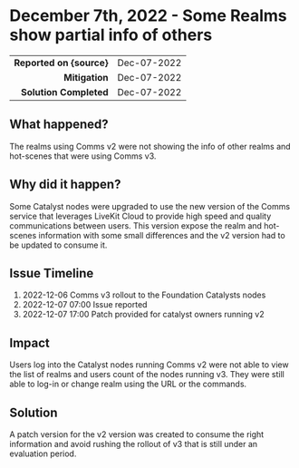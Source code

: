 # December 7th, 2022 - Some Realms show partial info of others

|                          |               |
| -----------------------: | :------------ |
| **Reported on {source}** | Dec-07-2022   |
|           **Mitigation** | Dec-07-2022   |
|   **Solution Completed** | Dec-07-2022   |

## What happened?

The realms using Comms v2 were not showing the info of other realms and hot-scenes that were using Comms v3. 

## Why did it happen?

Some Catalyst nodes were upgraded to use the new version of the Comms service that leverages LiveKit Cloud to provide high speed and quality communications between users. This version expose the realm and hot-scenes information with some small differences and the v2 version had to be updated to consume it.


## Issue Timeline

1. 2022-12-06 Comms v3 rollout to the Foundation Catalysts nodes 
2. 2022-12-07 07:00 Issue reported 
3. 2022-12-07 17:00 Patch provided for catalyst owners running v2

## Impact

Users log into the Catalyst nodes running Comms v2 were not able to view the list of realms and users count of the nodes running v3. They were still able to log-in or change realm using the URL or the commands. 

## Solution

A patch version for the v2 version was created to consume the right information and avoid rushing the rollout of v3 that is still under an evaluation period. 